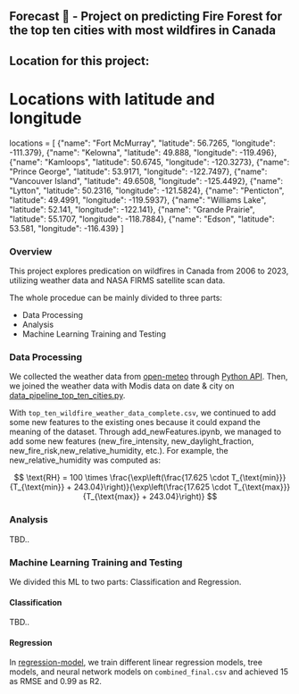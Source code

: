 ## Forecast 🚀 - Project on predicting Fire Forest for the top ten cities with most wildfires in Canada
## Location for this project:
# Locations with latitude and longitude
locations = [
    {"name": "Fort McMurray", "latitude": 56.7265, "longitude": -111.379},
    {"name": "Kelowna", "latitude": 49.888, "longitude": -119.496},
    {"name": "Kamloops", "latitude": 50.6745, "longitude": -120.3273},
    {"name": "Prince George", "latitude": 53.9171, "longitude": -122.7497},
    {"name": "Vancouver Island", "latitude": 49.6508, "longitude": -125.4492},
    {"name": "Lytton", "latitude": 50.2316, "longitude": -121.5824},
    {"name": "Penticton", "latitude": 49.4991, "longitude": -119.5937},
    {"name": "Williams Lake", "latitude": 52.141, "longitude": -122.141},
    {"name": "Grande Prairie", "latitude": 55.1707, "longitude": -118.7884},
    {"name": "Edson", "latitude": 53.581, "longitude": -116.439}
]

### Overview
This project explores predication on wildfires in Canada from 2006 to 2023, utilizing weather data and NASA FIRMS satellite scan data.

The whole procedue can be mainly divided to three parts:
- Data Processing
- Analysis
- Machine Learning Training and Testing

### Data Processing
We collected the weather data from [open-meteo](https://open-meteo.com/) through [Python API](https://github.com/Vikramjeetsingh07/Canada-Wildfire-Analysis-Prediction-/blob/main/data-prep/multiple_cities_open_meteo_weather_data_code.py). Then, we joined the weather data with Modis data on date & city on [data_pipeline_top_ten_cities.py](https://github.com/Vikramjeetsingh07/Canada-Wildfire-Analysis-Prediction-/blob/main/data-prep/data_pipeline_top_ten_cities.py).

With `top_ten_wildfire_weather_data_complete.csv`, we continued to add some new features to the existing ones because it could expand the meaning of the dataset. Through add_newFeatures.ipynb, we managed to add some new features (new_fire_intensity, new_daylight_fraction, new_fire_risk,new_relative_humidity, etc.). For example, the new_relative_humidity was computed as:

$$
\text{RH} = 100 \times \frac{\exp\left(\frac{17.625 \cdot T_{\text{min}}}{T_{\text{min}} + 243.04}\right)}{\exp\left(\frac{17.625 \cdot T_{\text{max}}}{T_{\text{max}} + 243.04}\right)}
$$

### Analysis

TBD..

### Machine Learning Training and Testing
We divided this ML to two parts: Classification and Regression.

#### Classification
TBD..

#### Regression
In [regression-model](https://github.com/Vikramjeetsingh07/Canada-Wildfire-Analysis-Prediction-/tree/main/regression-model), we train different linear regression models, tree models, and neural network models on `combined_final.csv` and achieved 15 as RMSE and 0.99 as R2.
